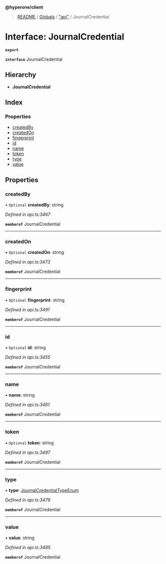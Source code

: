 **@hyperone/client**

> [README](../README.md) / [Globals](../globals.md) / ["api"](../modules/_api_.md) / JournalCredential

# Interface: JournalCredential

**`export`** 

**`interface`** JournalCredential

## Hierarchy

* **JournalCredential**

## Index

### Properties

* [createdBy](_api_.journalcredential.md#createdby)
* [createdOn](_api_.journalcredential.md#createdon)
* [fingerprint](_api_.journalcredential.md#fingerprint)
* [id](_api_.journalcredential.md#id)
* [name](_api_.journalcredential.md#name)
* [token](_api_.journalcredential.md#token)
* [type](_api_.journalcredential.md#type)
* [value](_api_.journalcredential.md#value)

## Properties

### createdBy

• `Optional` **createdBy**: string

*Defined in api.ts:3467*

**`memberof`** JournalCredential

___

### createdOn

• `Optional` **createdOn**: string

*Defined in api.ts:3473*

**`memberof`** JournalCredential

___

### fingerprint

• `Optional` **fingerprint**: string

*Defined in api.ts:3491*

**`memberof`** JournalCredential

___

### id

• `Optional` **id**: string

*Defined in api.ts:3455*

**`memberof`** JournalCredential

___

### name

•  **name**: string

*Defined in api.ts:3461*

**`memberof`** JournalCredential

___

### token

• `Optional` **token**: string

*Defined in api.ts:3497*

**`memberof`** JournalCredential

___

### type

•  **type**: [JournalCredentialTypeEnum](../enums/_api_.journalcredentialtypeenum.md)

*Defined in api.ts:3479*

**`memberof`** JournalCredential

___

### value

•  **value**: string

*Defined in api.ts:3485*

**`memberof`** JournalCredential
